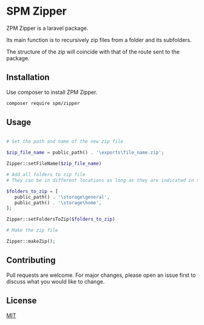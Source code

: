 # SPM Zipper

ZPM Zipper is a laravel package.
 
Its main function is to recursively zip files from a folder and its subfolders.

The structure of the zip will coincide with that of the route sent to the package.

## Installation

Use composer to install ZPM Zipper.

```bash
composer require spm/zipper
```

## Usage

```php

# Set the path and name of the new zip file

$zip_file_name = public_path() . '\exports\file_name.zip';

Zipper::setFileName($zip_file_name)

# Add all folders to zip file
# They can be in different locations as long as they are indicated in the array

$folders_to_zip = [
   public_path() . '\storage\general',
   public_path() . '\storage\home',
];

Zipper::setFoldersToZip($folders_to_zip)

# Make the zip file

Zipper::makeZip();

```

## Contributing
Pull requests are welcome. For major changes, please open an issue first to discuss what you would like to change.

## License
[MIT](./LICENSE.md)